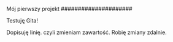 Mój pierwszy projekt
#####################

Testuję Gita!

Dopisuję linię. czyli zmieniam zawartość.
Robię zmiany zdalnie.
